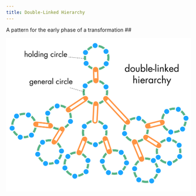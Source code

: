 ```yaml
---
title: Double-Linked Hierarchy
---
```



A pattern for the early phase of a transformation ##


![](img/structural-patterns/double-linked-hierarchy.png)
